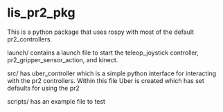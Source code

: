 # lis_pr2_pkg


This is a python package that uses rospy with most of the default pr2_controllers. 


launch/ contains a launch file to start the teleop_joystick controller, pr2_gripper_sensor_action, and kinect.

src/ has uber_controller which is a simple python interface for interacting with the pr2 controllers.  Within this file Uber is created which has set defaults for using the pr2

scripts/ has an example file to test
